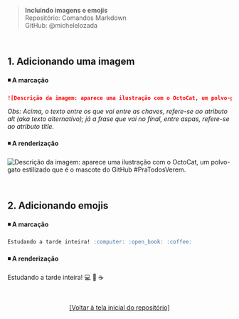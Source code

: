 > **Incluindo imagens e emojis**      
> Repositório: Comandos Markdown  
> GitHub: @michelelozada
&nbsp;
     
&nbsp;     
## 1. Adicionando uma imagem

#### :black_medium_small_square: A marcação  
```markdown
![Descrição da imagem: aparece uma ilustração com o OctoCat, um polvo-gato estilizado que é o mascote do GitHub #PraTodosVerem.](https://avatars.githubusercontent.com/u/583231?v=4 "OctoCat, o mascote do Github" )
```
*Obs: Acima, o texto entre os que vai entre as chaves, refere-se ao atributo alt (aka texto alternativo); já a frase que vai no final, entre aspas, refere-se ao atributo title.*  
  
#### :black_medium_small_square: A renderização
![Descrição da imagem: aparece uma ilustração com o OctoCat, um polvo-gato estilizado que é o mascote do GitHub #PraTodosVerem.](https://avatars.githubusercontent.com/u/583231?v=4 "OctoCat, o mascote do Github" )

&nbsp;    

## 2. Adicionando emojis

#### :black_medium_small_square: A marcação 
```markdown
Estudando a tarde inteira! :computer: :open_book: :coffee:
```
#### :black_medium_small_square: A renderização 
Estudando a tarde inteira! :computer: :open_book: :coffee:

&nbsp;

<div align="center">
<a href="https://github.com/michelelozada/Comandos-Markdown">[Voltar à tela inicial do repositório]</a>
</div>

